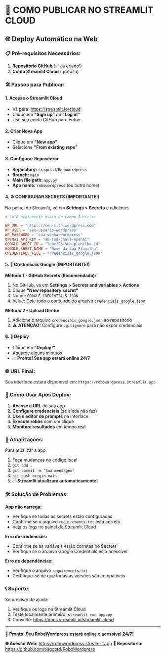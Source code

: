 # 🚀 COMO PUBLICAR NO STREAMLIT CLOUD

## 🌐 Deploy Automático na Web

### 📋 Pré-requisitos Necessários:

1. **Repositório GitHub** (✅ Já criado!)
2. **Conta Streamlit Cloud** (gratuita)

### 🛠️ Passos para Publicar:

#### 1. **Acesse o Streamlit Cloud**
- Vá para: https://streamlit.io/cloud
- Clique em **"Sign up"** ou **"Log in"**
- Use sua conta GitHub para entrar

#### 2. **Criar Nova App**
- Clique em **"New app"**
- Selecione **"From existing repo"**

#### 3. **Configurar Repositório**
- **Repository:** `tiagotad/RoboWordpress`
- **Branch:** `main`
- **Main file path:** `app.py`
- **App name:** `robowordpress` (ou outro nome)

#### 4. **⚙️ CONFIGURAR SECRETS (IMPORTANTE!)**

No painel do Streamlit, vá em **Settings > Secrets** e adicione:

```toml
# Cole exatamente assim no campo Secrets:

WP_URL = "https://seu-site-wordpress.com"
WP_USER = "seu-usuario-wordpress"
WP_PASSWORD = "sua-senha-wordpress"
OPENAI_API_KEY = "sk-sua-chave-openai"
GOOGLE_SHEET_ID = "1abc123-sua-planilha-id"
GOOGLE_SHEET_NAME = "Nome da Sua Planilha"
CREDENTIALS_FILE = "credenciais_google.json"
```

#### 5. **📁 Credenciais Google (IMPORTANTE!)**

**Método 1 - GitHub Secrets (Recomendado):**
1. No GitHub, vá em **Settings > Secrets and variables > Actions**
2. Clique **"New repository secret"**
3. Nome: `GOOGLE_CREDENTIALS_JSON`
4. Value: Cole todo o conteúdo do arquivo `credenciais_google.json`

**Método 2 - Upload Direto:**
1. Adicione o arquivo `credenciais_google.json` ao repositório
2. ⚠️ **ATENÇÃO:** Configure `.gitignore` para não expor credenciais

#### 6. **🚀 Deploy**
- Clique em **"Deploy!"**
- Aguarde alguns minutos
- ✅ **Pronto! Sua app estará online 24/7**

### 🌐 **URL Final:**
Sua interface estará disponível em:
`https://robowordpress.streamlit.app`

### 🎯 **Como Usar Após Deploy:**

1. **Acesse a URL** da sua app
2. **Configure credenciais** (se ainda não fez)
3. **Use o editor de prompts** na interface
4. **Execute robôs** com um clique
5. **Monitore resultados** em tempo real

### 🔧 **Atualizações:**

Para atualizar a app:
1. Faça mudanças no código local
2. `git add .`
3. `git commit -m "Sua mensagem"`
4. `git push origin main`
5. ✅ **Streamlit atualizará automaticamente!**

### 🛠️ **Solução de Problemas:**

**App não carrega:**
- Verifique se todas as secrets estão configuradas
- Confirme se o arquivo `requirements.txt` está correto
- Veja os logs no painel do Streamlit Cloud

**Erro de credenciais:**
- Confirme se as variáveis estão corretas no Secrets
- Verifique se o arquivo Google Credentials está acessível

**Erro de dependências:**
- Verifique o arquivo `requirements.txt`
- Certifique-se de que todas as versões são compatíveis

### 📞 **Suporte:**

Se precisar de ajuda:
1. Verifique os logs no Streamlit Cloud
2. Teste localmente primeiro: `streamlit run app.py`
3. Consulte: https://docs.streamlit.io/streamlit-cloud

---

🎉 **Pronto! Seu RoboWordpress estará online e acessível 24/7!**

**🌐 Acesso Web:** https://robowordpress.streamlit.app
**🔗 Repositório:** https://github.com/tiagotad/RoboWordpress
